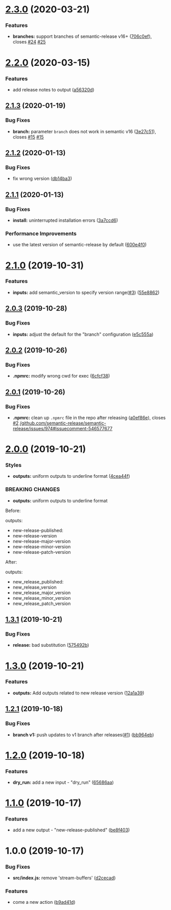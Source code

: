 # [2.3.0](https://github.com/lundalogik/semantic-release-action/compare/v2.2.0...v2.3.0) (2020-03-21)

### Features

- **branches:** support branches of semantic-release v16+ ([706c0ef](https://github.com/lundalogik/semantic-release-action/commit/706c0ef960497657ddf0655d0a69732323d93238)), closes [#24](https://github.com/lundalogik/semantic-release-action/issues/24) [#25](https://github.com/lundalogik/semantic-release-action/issues/25)

# [2.2.0](https://github.com/lundalogik/semantic-release-action/compare/v2.1.3...v2.2.0) (2020-03-15)

### Features

- add release notes to output ([a56320d](https://github.com/lundalogik/semantic-release-action/commit/a56320d643d6a8e0c688a84f18449153865b8bc4))

## [2.1.3](https://github.com/lundalogik/semantic-release-action/compare/v2.1.2...v2.1.3) (2020-01-19)

### Bug Fixes

- **branch:** parameter `branch` does not work in semantic v16 ([3e27c51](https://github.com/lundalogik/semantic-release-action/commit/3e27c518af9a3d781b70e0cf1cbccc626ae7f4f3)), closes [#15](https://github.com/lundalogik/semantic-release-action/issues/15) [#15](https://github.com/lundalogik/semantic-release-action/issues/15)

## [2.1.2](https://github.com/lundalogik/semantic-release-action/compare/v2.1.1...v2.1.2) (2020-01-13)

### Bug Fixes

- fix wrong version ([db14ba3](https://github.com/lundalogik/semantic-release-action/commit/db14ba3eee0c681deee056535d2da3cc39a9411b))

## [2.1.1](https://github.com/lundalogik/semantic-release-action/compare/v2.1.0...v2.1.1) (2020-01-13)

### Bug Fixes

- **install:** uninterrupted installation errors ([3a7ccd6](https://github.com/lundalogik/semantic-release-action/commit/3a7ccd6a7fe4ed5e17de6560568e0b7b200709ed))

### Performance Improvements

- use the latest version of semantic-release by default ([600e4f0](https://github.com/lundalogik/semantic-release-action/commit/600e4f0e2b761e1745995b660d7d8a8977172d26))

# [2.1.0](https://github.com/lundalogik/semantic-release-action/compare/v2.0.3...v2.1.0) (2019-10-31)

### Features

- **inputs:** add semantic_version to specify version range([#3](https://github.com/lundalogik/semantic-release-action/issues/3)) ([55e8862](https://github.com/lundalogik/semantic-release-action/commit/55e8862f175cf05a7550c87bdbca1b440aeb1000))

## [2.0.3](https://github.com/lundalogik/semantic-release-action/compare/v2.0.2...v2.0.3) (2019-10-28)

### Bug Fixes

- **inputs:** adjust the default for the "branch" configuration ([e5c555a](https://github.com/lundalogik/semantic-release-action/commit/e5c555a6131ac6c67ba74b1e2d5e5cde56d38d10))

## [2.0.2](https://github.com/lundalogik/semantic-release-action/compare/v2.0.1...v2.0.2) (2019-10-26)

### Bug Fixes

- **.npmrc:** modify wrong cwd for exec ([6cfcf38](https://github.com/lundalogik/semantic-release-action/commit/6cfcf38c9b9cce2215ff5ae7f509b6501c8f8206))

## [2.0.1](https://github.com/lundalogik/semantic-release-action/compare/v2.0.0...v2.0.1) (2019-10-26)

### Bug Fixes

- **.npmrc:** clean up `.npmrc` file in the repo after releasing ([a0ef86e](https://github.com/lundalogik/semantic-release-action/commit/a0ef86eea3257234992126447d883529ce057ece)), closes [#2](https://github.com/lundalogik/semantic-release-action/issues/2) [/github.com/semantic-release/semantic-release/issues/974#issuecomment-546577677](https://github.com//github.com/semantic-release/semantic-release/issues/974/issues/issuecomment-546577677)

# [2.0.0](https://github.com/lundalogik/semantic-release-action/compare/v1.3.1...v2.0.0) (2019-10-21)

### Styles

- **outputs:** uniform outputs to underline format ([4cea44f](https://github.com/lundalogik/semantic-release-action/commit/4cea44f71ac0f0c6e31dbb1fffeae5826eec6e2a))

### BREAKING CHANGES

- **outputs:** uniform outputs to underline format

Before:

outputs:

- new-release-published:
- new-release-version
- new-release-major-version
- new-release-minor-version
- new-release-patch-version

After:

outputs:

- new_release_published:
- new_release_version
- new_release_major_version
- new_release_minor_version
- new_release_patch_version

## [1.3.1](https://github.com/lundalogik/semantic-release-action/compare/v1.3.0...v1.3.1) (2019-10-21)

### Bug Fixes

- **release:** bad substitution ([575492b](https://github.com/lundalogik/semantic-release-action/commit/575492bbdcd5c93d1349250e3a1847a85d41419c))

# [1.3.0](https://github.com/lundalogik/semantic-release-action/compare/v1.2.1...v1.3.0) (2019-10-21)

### Features

- **outputs:** Add outputs related to new release version ([12a1a39](https://github.com/lundalogik/semantic-release-action/commit/12a1a39975a23b4915e90567d975240096cec66c))

## [1.2.1](https://github.com/lundalogik/semantic-release-action/compare/v1.2.0...v1.2.1) (2019-10-18)

### Bug Fixes

- **branch v1:** push updates to v1 branch after releases([#1](https://github.com/lundalogik/semantic-release-action/issues/1)) ([bb964eb](https://github.com/lundalogik/semantic-release-action/commit/bb964eb28ee1823e67f82532b9e4d4fd3f135513))

# [1.2.0](https://github.com/lundalogik/semantic-release-action/compare/v1.1.0...v1.2.0) (2019-10-18)

### Features

- **dry_run:** add a new input - "dry_run" ([65686aa](https://github.com/lundalogik/semantic-release-action/commit/65686aabe72b7b976902b278411b8a4d16298fd0))

# [1.1.0](https://github.com/lundalogik/semantic-release-action/compare/v1.0.0...v1.1.0) (2019-10-17)

### Features

- add a new output - "new-release-published" ([be8f403](https://github.com/lundalogik/semantic-release-action/commit/be8f403201951e0c7b237bb7daab2c561af7303d))

# 1.0.0 (2019-10-17)

### Bug Fixes

- **src/index.js:** remove 'stream-buffers' ([d2cecad](https://github.com/lundalogik/semantic-release-action/commit/d2cecad9a9379c7b03313be62c36da778eafa742))

### Features

- come a new action ([b9ad41d](https://github.com/lundalogik/semantic-release-action/commit/b9ad41da609c63abe1b5f5ab5df7b4383d346906))
